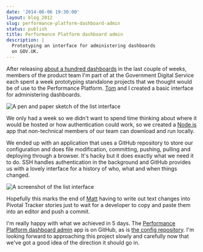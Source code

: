 ```yaml
---
date: '2014-06-06 19:30:00'
layout: blog_2012
slug: performance-platform-dashboard-admin
status: publish
title: Performance Platform dashboard admin
description: |
  Prototyping an interface for administering dashboards
  on GOV.UK.
---
```


After releasing [about a hundred dashboards][pp-services] in the last couple of weeks,
members of the product team I'm part of at the Government Digital Service each spent a
week prototyping standalone projects that we thought would be of use to the Performance Platform.
[Tom][tombooth] and I created a basic interface for administering dashboards.

![A pen and paper sketch of the list interface](https://s3.amazonaws.com/alexmuller/static/blog/2014-06-01-perfplat-dashboard-admin-sketch.jpg)

We only had a week so we didn't want to spend time thinking about where it would
be hosted or how authentication could work, so we created a [Node.js][node] app
that non-technical members of our team can download and run locally.

We ended up with an application that uses a GitHub repository to store our
configuration and does file modification, committing, pushing, pulling and deploying
through a browser. It's hacky but it does exactly what we need it to do. SSH handles
authentication in the background and GitHub provides us with a lovely interface
for a history of who, what and when things changed.

![A screenshot of the list interface](https://s3.amazonaws.com/alexmuller/static/blog/2014-05-31-perfplat-dashboard-admin.png)

Hopefully this marks the end of [Matt][matt] having to write out text changes into
Pivotal Tracker stories just to wait for a developer to copy and paste them into an
editor and push a commit.

I'm really happy with what we achieved in 5 days. The [Performance Platform dashboard admin][pp-admin]
app is on GitHub, as is [the config repository][config]. I'm looking forward to approaching
this project slowly and carefully now that we've got a good idea of the direction it should
go in.

[pp-services]: https://www.gov.uk/performance/services
[tombooth]: https://twitter.com/tombooth
[node]: http://nodejs.org/
[matt]: https://twitter.com/imattharrington
[pp-admin]: https://github.com/alphagov/performanceplatform-dashboard-admin
[config]: https://github.com/alphagov/spotlight-config
